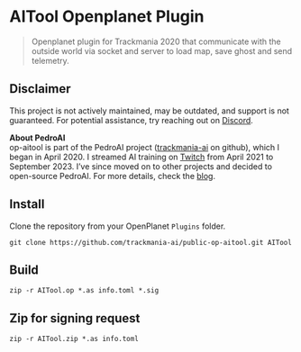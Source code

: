 # AITool Openplanet Plugin
> Openplanet plugin for Trackmania 2020 that communicate with the outside world via socket and server to load map, save ghost and send telemetry.

## Disclaimer

This project is not actively maintained, may be outdated, and support is
not guaranteed. For potential assistance, try reaching out on
[Discord](https://discord.gg/cQyC4ydY).

**About PedroAI**  
op-aitool is part of the PedroAI project
([trackmania-ai](https://github.com/trackmania-ai) on github), which I
began in April 2020. I streamed AI training on
[Twitch](https://www.twitch.tv/pedroaitm) from April 2021 to September
2023. I’ve since moved on to other projects and decided to open-source
PedroAI. For more details, check the
[blog](https://www.trackmania.ai/blog/).


## Install

Clone the repository from your OpenPlanet `Plugins` folder.

```
git clone https://github.com/trackmania-ai/public-op-aitool.git AITool
```

## Build

```
zip -r AITool.op *.as info.toml *.sig
```

## Zip for signing request

```
zip -r AITool.zip *.as info.toml
```
